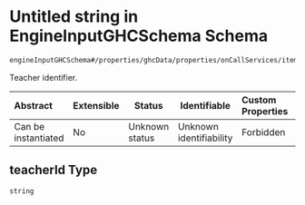 # Untitled string in EngineInputGHCSchema Schema

```txt
engineInputGHCSchema#/properties/ghcData/properties/onCallServices/items/properties/refTeachers/items/properties/teacherId
```

Teacher identifier.


| Abstract            | Extensible | Status         | Identifiable            | Custom Properties | Additional Properties | Access Restrictions | Defined In                                                         |
| :------------------ | ---------- | -------------- | ----------------------- | :---------------- | --------------------- | ------------------- | ------------------------------------------------------------------ |
| Can be instantiated | No         | Unknown status | Unknown identifiability | Forbidden         | Allowed               | none                | [ghc.schema.json\*](../out/ghc.schema.json "open original schema") |

## teacherId Type

`string`
